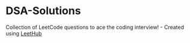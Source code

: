 # DSA-Solutions
Collection of LeetCode questions to ace the coding interview! - Created using [LeetHub](https://github.com/QasimWani/LeetHub)
